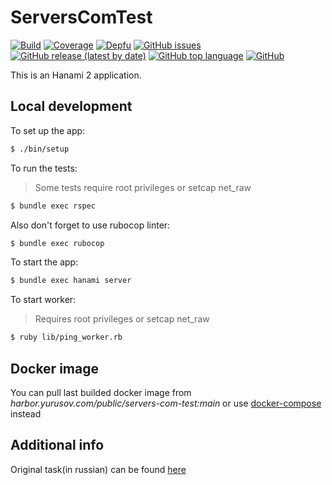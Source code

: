 # ServersComTest

[![Build](https://github.com/yurusov/servers-com-test/actions/workflows/docker-build.yml/badge.svg)](https://github.com/yurusov/servers-com-test/actions/workflows/docker-build.yml)
[![Coverage](https://yurusov.github.io/servers-com-test/badge.svg)](https://yurusov.github.io/servers-com-test/index.html)
[![Depfu](https://img.shields.io/depfu/dependencies/github/yurusov/servers-com-test)](Gemfile)
[![GitHub issues](https://img.shields.io/github/issues/yurusov/servers-com-test)](https://github.com/yurusov/servers-com-test/issues)
[![GitHub release (latest by date)](https://img.shields.io/github/v/release/yurusov/servers-com-test)](https://github.com/yurusov/servers-com-test/releases)
[![GitHub top language](https://img.shields.io/github/languages/top/yurusov/servers-com-test)](https://github.com/yurusov/servers-com-test/search?l=ruby)
[![GitHub](https://img.shields.io/github/license/yurusov/servers-com-test)](LICENSE)


This is an Hanami 2 application.

## Local development

To set up the app:

```sh
$ ./bin/setup
```

To run the tests:

> Some tests require root privileges or setcap net_raw 

```sh
$ bundle exec rspec
```

Also don't forget to use rubocop linter:

```sh
$ bundle exec rubocop
```

To start the app:

```sh
$ bundle exec hanami server
```

To start worker:
> Requires root privileges or setcap net_raw 

```sh
$ ruby lib/ping_worker.rb   
```

## Docker image

You can pull last builded docker image from *harbor.yurusov.com/public/servers-com-test:main*
or use	[docker-compose](./docker-compose.yml) instead


## Additional info

Original task(in russian) can be found [here](TASK.md)
